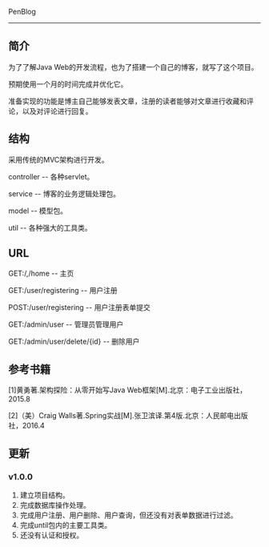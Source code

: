 PenBlog

*****

## 简介
  为了了解Java Web的开发流程，也为了搭建一个自己的博客，就写了这个项目。

  预期使用一个月的时间完成并优化它。

  准备实现的功能是博主自己能够发表文章，注册的读者能够对文章进行收藏和评论，以及对评论进行回复。

## 结构
  采用传统的MVC架构进行开发。

  controller -- 各种servlet。

  service -- 博客的业务逻辑处理包。

  model -- 模型包。

  util -- 各种强大的工具类。

## URL
  GET:/,/home -- 主页


  GET:/user/registering -- 用户注册

  POST:/user/registering -- 用户注册表单提交


  GET:/admin/user -- 管理员管理用户

  GET:/admin/user/delete/{id} -- 删除用户

## 参考书籍
  [1]黄勇著.架构探险：从零开始写Java Web框架[M].北京：电子工业出版社，2015.8

  [2]（美）Craig Walls著.Spring实战[M].张卫滨译.第4版.北京：人民邮电出版社，2016.4

## 更新
### v1.0.0
  1. 建立项目结构。
  2. 完成数据库操作处理。
  3. 完成用户注册、用户删除、用户查询，但还没有对表单数据进行过滤。
  4. 完成until包内的主要工具类。
  5. 还没有认证和授权。

